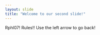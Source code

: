 ```yaml
---
layout: slide
title: "Welcome to our second slide!"
---
```

Rphl07! Rules!!
Use the left arrow to go back!
